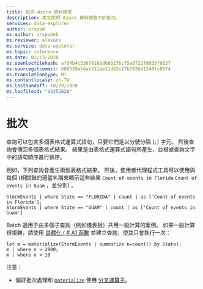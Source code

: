 ```yaml
---
title: 批次-Azure 資料總管
description: 本文說明 Azure 資料總管中的批次。
services: data-explorer
author: orspod
ms.author: orspodek
ms.reviewer: alexans
ms.service: data-explorer
ms.topic: reference
ms.date: 02/13/2020
ms.openlocfilehash: efd4b4c5387016bd66027bcf5e0722f8039f0837
ms.sourcegitcommit: 608539af6ab511aa11d82c17b782641340fc8974
ms.translationtype: MT
ms.contentlocale: zh-TW
ms.lasthandoff: 10/20/2020
ms.locfileid: "92252626"
---
```

# <a name="batches"></a>批次

查詢可以包含多個表格式運算式語句，只要它們是以分號分隔 (`;`) 字元。 然後查詢會傳回多個表格式結果。 結果是由表格式運算式語句所產生，並根據查詢文字中的語句順序進行排序。

例如，下列查詢會產生兩個表格式結果。 然後，使用者代理程式工具可以使用與每個 (相關聯的適當名稱來顯示這些結果 `Count of events in Florida` `Count of events in Guam` ，並分別) 。

```kusto
StormEvents | where State == "FLORIDA" | count | as ['Count of events in Florida'];
StormEvents | where State == "GUAM" | count | as ['Count of events in Guam']
```

Batch 適用于由多個子查詢（例如儀表板）共用一般計算的案例。 如果一般計算很複雜，請使用 [具體化 ( # A1 函數](./materializefunction.md) 並建立查詢，使其只會執行一次：

```kusto
let m = materialize(StormEvents | summarize n=count() by State);
m | where n > 2000;
m | where n < 10
```

注意：
* 偏好批次處理和 [`materialize`](materializefunction.md) 使用 [分叉運算子](forkoperator.md)。
